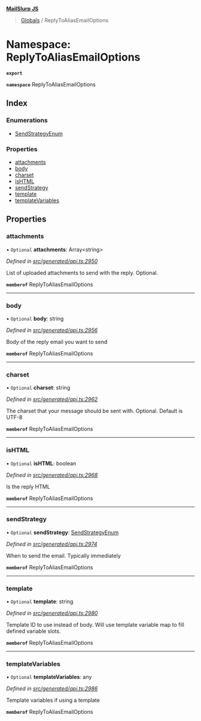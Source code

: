 **[MailSlurp JS](../README.md)**

> [Globals](../README.md) / ReplyToAliasEmailOptions

# Namespace: ReplyToAliasEmailOptions

**`export`** 

**`namespace`** ReplyToAliasEmailOptions

## Index

### Enumerations

* [SendStrategyEnum](../enums/replytoaliasemailoptions.sendstrategyenum.md)

### Properties

* [attachments](replytoaliasemailoptions.md#attachments)
* [body](replytoaliasemailoptions.md#body)
* [charset](replytoaliasemailoptions.md#charset)
* [isHTML](replytoaliasemailoptions.md#ishtml)
* [sendStrategy](replytoaliasemailoptions.md#sendstrategy)
* [template](replytoaliasemailoptions.md#template)
* [templateVariables](replytoaliasemailoptions.md#templatevariables)

## Properties

### attachments

• `Optional` **attachments**: Array\<string>

*Defined in [src/generated/api.ts:2950](https://github.com/mailslurp/mailslurp-client/blob/359c034/src/generated/api.ts#L2950)*

List of uploaded attachments to send with the reply. Optional.

**`memberof`** ReplyToAliasEmailOptions

___

### body

• `Optional` **body**: string

*Defined in [src/generated/api.ts:2956](https://github.com/mailslurp/mailslurp-client/blob/359c034/src/generated/api.ts#L2956)*

Body of the reply email you want to send

**`memberof`** ReplyToAliasEmailOptions

___

### charset

• `Optional` **charset**: string

*Defined in [src/generated/api.ts:2962](https://github.com/mailslurp/mailslurp-client/blob/359c034/src/generated/api.ts#L2962)*

The charset that your message should be sent with. Optional. Default is UTF-8

**`memberof`** ReplyToAliasEmailOptions

___

### isHTML

• `Optional` **isHTML**: boolean

*Defined in [src/generated/api.ts:2968](https://github.com/mailslurp/mailslurp-client/blob/359c034/src/generated/api.ts#L2968)*

Is the reply HTML

**`memberof`** ReplyToAliasEmailOptions

___

### sendStrategy

• `Optional` **sendStrategy**: [SendStrategyEnum](../enums/replytoaliasemailoptions.sendstrategyenum.md)

*Defined in [src/generated/api.ts:2974](https://github.com/mailslurp/mailslurp-client/blob/359c034/src/generated/api.ts#L2974)*

When to send the email. Typically immediately

**`memberof`** ReplyToAliasEmailOptions

___

### template

• `Optional` **template**: string

*Defined in [src/generated/api.ts:2980](https://github.com/mailslurp/mailslurp-client/blob/359c034/src/generated/api.ts#L2980)*

Template ID to use instead of body. Will use template variable map to fill defined variable slots.

**`memberof`** ReplyToAliasEmailOptions

___

### templateVariables

• `Optional` **templateVariables**: any

*Defined in [src/generated/api.ts:2986](https://github.com/mailslurp/mailslurp-client/blob/359c034/src/generated/api.ts#L2986)*

Template variables if using a template

**`memberof`** ReplyToAliasEmailOptions
